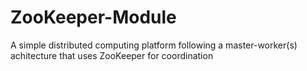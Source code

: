 # ZooKeeper-Module
A simple distributed computing platform following a master-worker(s) achitecture that uses ZooKeeper for coordination
